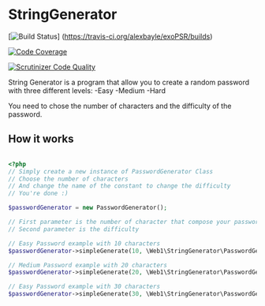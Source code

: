 # StringGenerator
[![Build Status](https://travis-ci.org/alexbayle/exoPSR.svg?branch=master)]
(https://travis-ci.org/alexbayle/exoPSR/builds)

[![Code Coverage](https://scrutinizer-ci.com/g/alexbayle/exoPSR/badges/coverage.png?b=master)](https://scrutinizer-ci.com/g/alexbayle/exoPSR/?branch=master)

[![Scrutinizer Code Quality](https://scrutinizer-ci.com/g/alexbayle/exoPSR/badges/quality-score.png?b=master)](https://scrutinizer-ci.com/g/alexbayle/exoPSR/?branch=master)

String Generator is a program that allow you to create a random password with three different levels:
-Easy
-Medium
-Hard

You need to chose the number of characters and the difficulty of the password.

## How it works

```php

<?php
// Simply create a new instance of PasswordGenerator Class
// Choose the number of characters
// And change the name of the constant to change the difficulty
// You're done :)

$passwordGenerator = new PasswordGenerator();

// First parameter is the number of character that compose your password
// Second parameter is the difficulty

// Easy Password example with 10 characters
$passwordGenerator->simpleGenerate(10, \Web1\StringGenerator\PasswordGenerator::PASSWORD_EASY)

// Medium Password example with 20 characters
$passwordGenerator->simpleGenerate(20, \Web1\StringGenerator\PasswordGenerator::PASSWORD_MEDIUM)

// Easy Password example with 30 characters
$passwordGenerator->simpleGenerate(30, \Web1\StringGenerator\PasswordGenerator::PASSWORD_HARD)

```